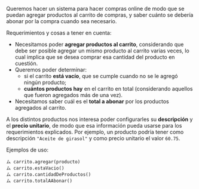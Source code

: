 Queremos hacer un sistema para hacer compras online de modo que se puedan agregar productos al carrito de compras, y saber cuánto se debería abonar por la compra cuando sea necesario.

Requerimientos y cosas a tener en cuenta:

- Necesitamos poder **agregar productos al carrito**, considerando que debe ser posible agregar un mismo producto al carrito varias veces, lo cual implica que se desea comprar esa cantidad del producto en cuestión.
- Queremos poder determinar:
  - si el carrito **está vacío**, que se cumple cuando no se le agregó ningún producto;
  - **cuántos productos hay** en el carrito en total (considerando aquellos que fueron agregados más de una vez).
- Necesitamos saber cuál es el **total a abonar** por los productos agregados al carrito.

A los distintos productos nos interesa poder configurarles su **descripción** y el **precio unitario**, de modo que esa información pueda usarse para los requerimientos explicados. Por ejemplo, un producto podría tener como descripción `"Aceite de girasol"` y como precio unitario el valor `60.75`.

Ejemplos de uso:

```Wollok
ム carrito.agregar(producto)
ム carrito.estaVacio()
ム carrito.cantidadDeProductos()
ム carrito.totalAAbonar()
```